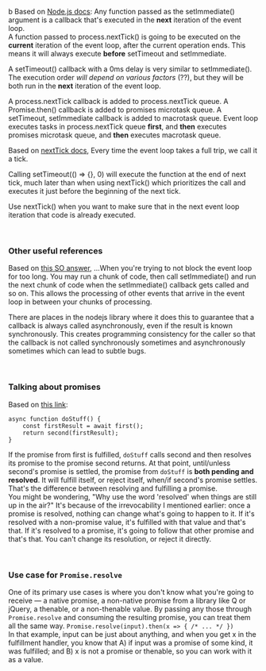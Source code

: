 b
Based on [Node.js docs](https://nodejs.org/en/learn/asynchronous-work/understanding-setimmediate.): Any function passed as the setImmediate() argument is a callback that's executed in the **next** iteration of the event loop.  
A function passed to process.nextTick() is going to be executed on the **current** iteration of the event loop, after the current operation ends. This means it will always execute **before** setTimeout and setImmediate.

A setTimeout() callback with a 0ms delay is very similar to setImmediate(). The execution order _will depend on various factors_ (??), but they will be both run in the **next** iteration of the event loop.

A process.nextTick callback is added to process.nextTick queue. A Promise.then() callback is added to promises microtask queue. A setTimeout, setImmediate callback is added to macrotask queue. Event loop executes tasks in process.nextTick queue **first**, and **then** executes promises microtask queue, and **then** executes macrotask queue.

Based on [nextTick docs](https://nodejs.org/en/learn/asynchronous-work/understanding-processnexttick), Every time the event loop takes a full trip, we call it a tick.

Calling setTimeout(() => {}, 0) will execute the function at the end of next tick, much later than when using nextTick() which prioritizes the call and executes it just before the beginning of the next tick.

Use nextTick() when you want to make sure that in the next event loop iteration that code is already executed.

</br>

### Other useful references

Based on [this SO answer](https://stackoverflow.com/questions/63770952/nodejs-setimmediate-function-realtime-usecase-and-example), ...When you're trying to not block the event loop for too long. You may run a chunk of code, then call setImmediate() and run the next chunk of code when the setImmediate() callback gets called and so on. This allows the processing of other events that arrive in the event loop in between your chunks of processing.

There are places in the nodejs library where it does this to guarantee that a callback is always called asynchronously, even if the result is known synchronously. This creates programming consistency for the caller so that the callback is not called synchronously sometimes and asynchronously sometimes which can lead to subtle bugs.

</br>

### Talking about promises

Based on [this link](https://thenewtoys.dev/blog/2021/02/08/lets-talk-about-how-to-talk-about-promises/):

```
async function doStuff() {
    const firstResult = await first();
    return second(firstResult);
}
```

If the promise from first is fulfilled, `doStuff` calls second and then resolves its promise to the promise second returns. At that point, until/unless second's promise is settled, the promise from `doStuff` is **both pending and resolved**. It will fulfill itself, or reject itself, when/if second's promise settles. That's the difference between resolving and fulfilling a promise.  
You might be wondering, "Why use the word 'resolved' when things are still up in the air?" It's because of the irrevocability I mentioned earlier: once a promise is resolved, nothing can change what's going to happen to it. If it's resolved with a non-promise value, it's fulfilled with that value and that's that. If it's resolved to a promise, it's going to follow that other promise and that's that. You can't change its resolution, or reject it directly.

</br>

### Use case for `Promise.resolve`

One of its primary use cases is where you don't know what you're going to receive — a native promise, a non-native promise from a library like Q or jQuery, a thenable, or a non-thenable value. By passing any those through `Promise.resolve` and consuming the resulting promise, you can treat them all the same way.
`Promise.resolve(input).then(x => { /* ... */ })`  
In that example, input can be just about anything, and when you get x in the fulfillment handler, you know that A) if input was a promise of some kind, it was fulfilled; and B) x is not a promise or thenable, so you can work with it as a value.
